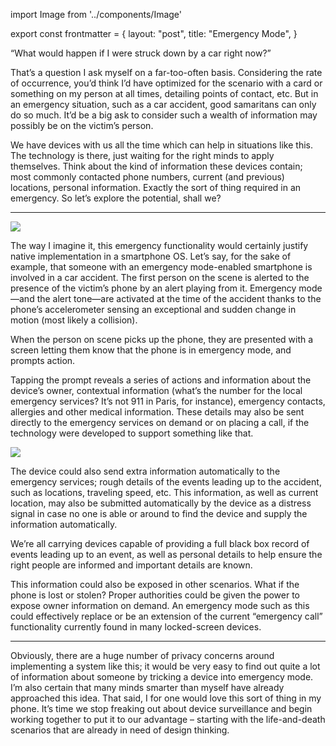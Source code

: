 import Image from '../components/Image'

export const frontmatter = {
  layout: "post",
  title: "Emergency Mode",
}

“What would happen if I were struck down by a car right now?”

That’s a question I ask myself on a far-too-often basis. Considering the rate of occurrence, you’d think I’d have optimized for the scenario with a card or something on my person at all times, detailing points of contact, etc. But in an emergency situation, such as a car accident, good samaritans can only do so much. It’d be a big ask to consider such a wealth of information may possibly be on the victim’s person.

We have devices with us all the time which can help in situations like this. The technology is there, just waiting for the right minds to apply themselves. Think about the kind of information these devices contain; most commonly contacted phone numbers, current (and previous) locations, personal information. Exactly the sort of thing required in an emergency. So let’s explore the potential, shall we?

* * *

<Image src="2014/02/emergency-mode-home.png" className="alignleft" />

The way I imagine it, this emergency functionality would certainly justify native implementation in a smartphone OS. Let’s say, for the sake of example, that someone with an emergency mode-enabled smartphone is involved in a car accident. The first person on the scene is alerted to the presence of the victim’s phone by an alert playing from it. Emergency mode—and the alert tone—are activated at the time of the accident thanks to the phone’s accelerometer sensing an exceptional and sudden change in motion (most likely a collision).

When the person on scene picks up the phone, they are presented with a screen letting them know that the phone is in emergency mode, and prompts action.

Tapping the prompt reveals a series of actions and information about the device’s owner, contextual information (what’s the number for the local emergency services? It’s not 911 in Paris, for instance), emergency contacts, allergies and other medical information. These details may also be sent directly to the emergency services on demand or on placing a call, if the technology were developed to support something like that.

<Image src="2014/02/emergency-mode-detail.png" className="alignright" />

The device could also send extra information automatically to the emergency services; rough details of the events leading up to the accident, such as locations, traveling speed, etc. This information, as well as current location, may also be submitted automatically by the device as a distress signal in case no one is able or around to find the device and supply the information automatically.

We’re all carrying devices capable of providing a full black box record of events leading up to an event, as well as personal details to help ensure the right people are informed and important details are known.

This information could also be exposed in other scenarios. What if the phone is lost or stolen? Proper authorities could be given the power to expose owner information on demand. An emergency mode such as this could effectively replace or be an extension of the current “emergency call” functionality currently found in many locked-screen devices.

* * *

Obviously, there are a huge number of privacy concerns around implementing a system like this; it would be very easy to find out quite a lot of information about someone by tricking a device into emergency mode. I’m also certain that many minds smarter than myself have already approached this idea. That said, I for one would love this sort of thing in my phone. It’s time we stop freaking out about device surveillance and begin working together to put it to our advantage – starting with the life-and-death scenarios that are already in need of design thinking.
